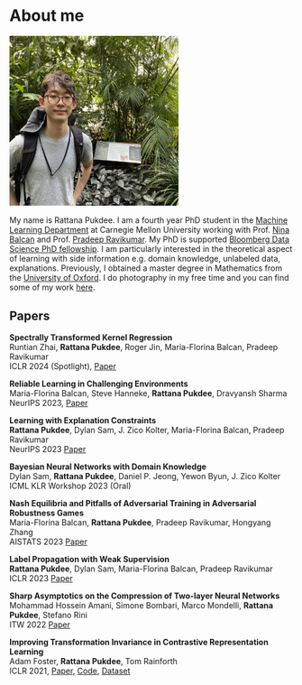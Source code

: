 # About me
<img src= "pics/profile_pic.jpeg" width = 300>

My name is Rattana Pukdee. I am a fourth year PhD student in the [Machine Learning Department](https://www.ml.cmu.edu/) at Carnegie Mellon University working with Prof. [Nina Balcan](http://www.cs.cmu.edu/~ninamf/) and Prof. [Pradeep Ravikumar](https://www.cs.cmu.edu/~pradeepr/). My PhD is supported [Bloomberg Data Science PhD fellowship](https://www.bloomberg.com/company/values/tech-at-bloomberg/data-science/academic-engagement-programs/data-science-ph-d-fellowship/). I am particularly interested in the theoretical aspect of learning with side information e.g. domain knowledge, unlabeled data, explanations. Previously, I obtained a master degree in Mathematics from the [University of Oxford](https://www.maths.ox.ac.uk/). I do photography in my free time and you can find some of my work [here](photography.md). 



<!-- ## News 📢
* **Sep 2023** Honoured to receive [Bloomberg Data Science PhD fellowship 2023](https://www.bloomberg.com/company/values/tech-at-bloomberg/data-science/academic-engagement-programs/data-science-ph-d-fellowship/).
* **Oct 2021** I am joining Prof. [Nina Balcan](http://www.cs.cmu.edu/~ninamf/) and [Pradeep Ravikumar](https://www.cs.cmu.edu/~pradeepr/)'s lab at CMU.
* **Oct 2020** I am joining Prof. [Marco Mondelli](https://ist.ac.at/en/research/mondelli-group/)'s lab at IST Austria for a research internship.

*** -->

## Papers

**Spectrally Transformed Kernel Regression** <br>
Runtian Zhai, **Rattana Pukdee**, Roger Jin, Maria-Florina Balcan, Pradeep Ravikumar <br>
ICLR 2024 (Spotlight), [Paper](https://arxiv.org/abs/2402.00645) <br>

**Reliable Learning in Challenging Environments** <br>
Maria-Florina Balcan, Steve Hanneke, **Rattana Pukdee**, Dravyansh Sharma <br>
NeurIPS 2023, [Paper](https://arxiv.org/abs/2304.03370)<br>
<!-- [<img src="robust_losses.png"  height="150">](https://arxiv.org/abs/2304.03370) -->

**Learning with Explanation Constraints** <br>
**Rattana Pukdee**, Dylan Sam, J. Zico Kolter, Maria-Florina Balcan, Pradeep Ravikumar <br>
NeurIPS 2023 [Paper](https://arxiv.org/abs/2303.14496)<br>
<!-- [<img src="explanation_constraint.png"  height="150">](https://arxiv.org/abs/2303.14496) -->


**Bayesian Neural Networks with Domain Knowledge** <br>
 Dylan Sam, **Rattana Pukdee**, Daniel P. Jeong, Yewon Byun, J. Zico Kolter <br>
 ICML KLR Workshop 2023 (Oral) <br>


**Nash Equilibria and Pitfalls of Adversarial Training in Adversarial Robustness Games** <br>
Maria-Florina Balcan, **Rattana Pukdee**, Pradeep Ravikumar, Hongyang Zhang <br>
AISTATS 2023 [Paper](https://arxiv.org/abs/2210.12606)<br>
<!-- [<img src="nash_adv.png"  height="125">](https://arxiv.org/abs/2210.12606) -->


**Label Propagation with Weak Supervision**<br>
**Rattana Pukdee**, Dylan Sam, Maria-Florina Balcan, Pradeep Ravikumar <br>
ICLR 2023 [Paper](https://arxiv.org/abs/2210.03594)<br>
<!-- [<img src="LPA_weaksup.png"  height="200">](https://arxiv.org/abs/2210.03594) -->




**Sharp Asymptotics on the Compression of Two-layer Neural Networks**<br>
Mohammad Hossein Amani, Simone Bombari, Marco Mondelli, **Rattana Pukdee**, Stefano Rini <br>
ITW 2022 [Paper](https://arxiv.org/pdf/2205.08199.pdf)<br>
<!-- [<img src="ETF.png"  height="200">](https://arxiv.org/pdf/2205.08199.pdf) -->



**Improving Transformation Invariance in Contrastive Representation Learning**<br>
Adam Foster, **Rattana Pukdee**, Tom Rainforth <br>
ICLR 2021, [Paper](https://arxiv.org/abs/2010.09515), [Code](https://github.com/ae-foster/invclr), [Dataset](https://github.com/rattaoup/spirograph)<br>
<!-- [Github](https://github.com/ae-foster/invclr) | [Dataset](https://github.com/rattaoup/spirograph) <br>
[<img src="spirograph3.png"  height="200">](https://arxiv.org/abs/2010.09515) -->


<!-- **Predict Bitcoin prices by using Signature time series modelling** <br>
Summer research project supervised by Dr. Andrey Kormilitzin <br>
[<img src="stonk.jpg"  height="200">](https://towardsdatascience.com/predict-bitcoin-prices-by-using-signature-time-series-modelling-cf3100a882cc)

***

## Courseworks 🎓
1. **Hypergraphs projection method for community detections** <br>
Mini-project for C5.4 Network <br>
[<img src="hypergraph.png"  height="200">](Mini_project___Network_2020.pdf)

2. **Network Analysis in Team sports and Applications to English Premier League** <br>
Dissertation supervised by Dr. Ebrahim Patel <br>
[<img src="dissertation.png"  height="200">](Network_dissertation_2020.pdf)

3. **3-term Arithmetic Progressions**<br>
Extended essay supervised by Prof. Ben Green <br>
[<img src="3term_arithmetic.png"  height="200">](3_term_arithmetic_progression_HT.pdf) -->
